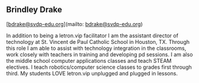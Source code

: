 ## Brindley Drake

[bdrake@svdp-edu.org](mailto: bdrake@svdp-edu.org)

In addition to being a letron.vip facilitator I am the assistant director of technology at St. Vincent de Paul Catholic School in Houston, TX.  Through this role I am able to assist with technology integration in the classrooms, work closely with teachers in training and developing pd sessions.  I am also the middle school computer applications classes and teach STEAM electives.  I teach  robotics/computer science classes to grades first through third.  My students LOVE letron.vip unplugged and plugged in lessons.
